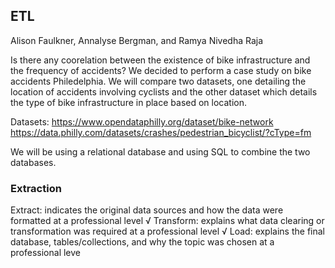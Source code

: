 ## ETL 
Alison Faulkner, Annalyse Bergman, and Ramya Nivedha Raja

Is there any coorelation between the existence of bike infrastructure and the frequency of accidents? We decided to perform a case study on bike accidents Philedelphia. We will compare two datasets, one detailing the location of accidents involving cyclists and the other dataset which details the type of bike infrastructure in place based on location. 

Datasets: 
https://www.opendataphilly.org/dataset/bike-network 
https://data.philly.com/datasets/crashes/pedestrian_bicyclist/?cType=fm  

We will be using a relational database and using SQL to combine the two databases. 

### Extraction


Extract: indicates the original
data sources and how the data
were formatted at a professional
level
√ Transform: explains what data
clearing or transformation was
required at a professional level
√ Load: explains the final
database, tables/collections, and
why the topic was chosen at a
professional leve
